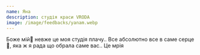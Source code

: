 ```yaml
---
name: Яна
description: студія краси VRODA
image: /image/feedbacks/yanam.webp
---
```


Боже мій💓 невже це моя студія плачу..
Все абсолютно все в саме серце🤗, яка ж я рада що обрала саме вас..
Це мрія
